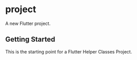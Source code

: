 # project

A new Flutter project.

## Getting Started

This is the starting point for a Flutter Helper Classes Project.

